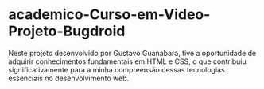 # academico-Curso-em-Video-Projeto-Bugdroid
Neste projeto desenvolvido por Gustavo Guanabara, tive a oportunidade de adquirir conhecimentos fundamentais em HTML e CSS, o que contribuiu significativamente para a minha compreensão dessas tecnologias essenciais no desenvolvimento web.
